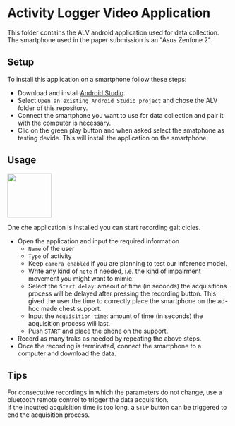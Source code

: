 # Activity Logger Video Application

This folder contains the ALV android application used for data collection. </br>
The smartphone used in the paper submission is an "Asus Zenfone 2".</br>

## Setup
To install this application on a smartphone follow these steps:

- Download and install [Android Studio](https://developer.android.com/studio).
- Select `Open an existing Android Studio project` and chose the ALV folder of this repository.
- Connect the smartphone you want to use for data collection and pair it with the computer is necessary.
- Clic on the green play button and when asked select the smatphone as testing devide. This will install the application on the smartphone.

## Usage
<img src="https://github.com/Soldelli/gait_anomaly_detection/blob/master/ALV/images/Screenshot_app.png" width="100">

One che application is installed you can start recording gait cicles.

- Open the application and input the required information 
    - `Name` of the user
    - `Type` of activity
    - Keep `camera enabled` if you are planning to test our inference model.
    - Write any kind of `note` if needed, i.e. the kind of impairment movement you might want to mimic.
    - Select the `Start delay`: amaout of time (in seconds) the acquisitions process will be delayed after pressing the recording button. This gived the user the time to correctly place the smartphone on the ad-hoc made chest support.
    - Input the `Acquisition time`: amount of time (in seconds) the acquisition process will last.
    - Push `START` and place the phone on the support.
- Record as many traks as needed by repeating the above steps.
- Once the recording is terminated, connect the smartphone to a computer and download the data.

## Tips
For consecutive recordings in which the parameters do not change, use a bluetooth remote control to trigger the data acquisition.</br>
If the inputted acquisition time is too long, a `STOP` button can be triggered to end the acquisition process.
